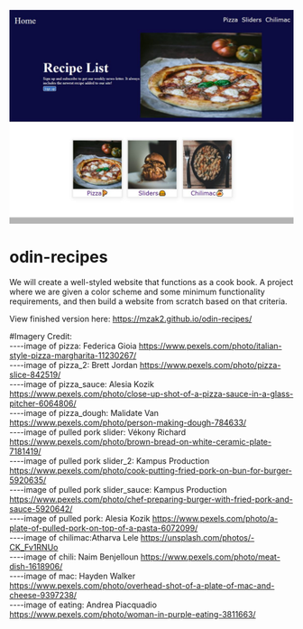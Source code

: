 ![](odin-recipes-website.jpg)

# odin-recipes
We will create a well-styled website that functions as a cook book. A project where we are given a color scheme and some minimum functionality requirements, and then build a website from scratch based on that criteria.

View finished version here: https://mzak2.github.io/odin-recipes/


#Imagery Credit:
<br/>----image of pizza: Federica Gioia https://www.pexels.com/photo/italian-style-pizza-margharita-11230267/
<br/>----image of pizza_2: Brett Jordan https://www.pexels.com/photo/pizza-slice-842519/
<br/>----image of pizza_sauce: Alesia Kozik https://www.pexels.com/photo/close-up-shot-of-a-pizza-sauce-in-a-glass-pitcher-6064806/
<br/>----image of pizza_dough: Malidate Van https://www.pexels.com/photo/person-making-dough-784633/
<br/>----image of pulled pork slider: Vékony Richard https://www.pexels.com/photo/brown-bread-on-white-ceramic-plate-7181419/
<br/>----image of pulled pork slider_2: Kampus Production https://www.pexels.com/photo/cook-putting-fried-pork-on-bun-for-burger-5920635/
<br/>----image of pulled pork slider_sauce: Kampus Production https://www.pexels.com/photo/chef-preparing-burger-with-fried-pork-and-sauce-5920642/
<br/>----image of pulled pork: Alesia Kozik https://www.pexels.com/photo/a-plate-of-pulled-pork-on-top-of-a-pasta-6072099/
<br/>----image of chilimac:Atharva Lele https://unsplash.com/photos/-CK_Fv1RNUo
<br/>----image of chili: Naim Benjelloun https://www.pexels.com/photo/meat-dish-1618906/
<br/>----image of mac: Hayden Walker https://www.pexels.com/photo/overhead-shot-of-a-plate-of-mac-and-cheese-9397238/
<br/>----image of eating: Andrea Piacquadio https://www.pexels.com/photo/woman-in-purple-eating-3811663/



